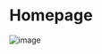# Homepage

![image](https://user-images.githubusercontent.com/75611417/193393319-73315de4-48ab-4ff1-900a-d1856ef4533f.png)
